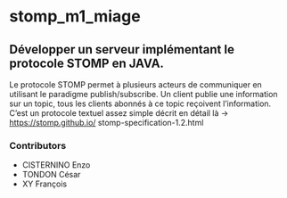 # stomp_m1_miage

## Développer un serveur implémentant le protocole STOMP en JAVA.

Le protocole STOMP permet à plusieurs acteurs de communiquer en utilisant le
paradigme publish/subscribe. Un client publie une information sur un topic, tous les
clients abonnés à ce topic reçoivent l’information.
C’est un protocole textuel assez simple décrit en détail là -> https://stomp.github.io/
stomp-specification-1.2.html

### Contributors
- CISTERNINO Enzo
- TONDON César
- XY François
